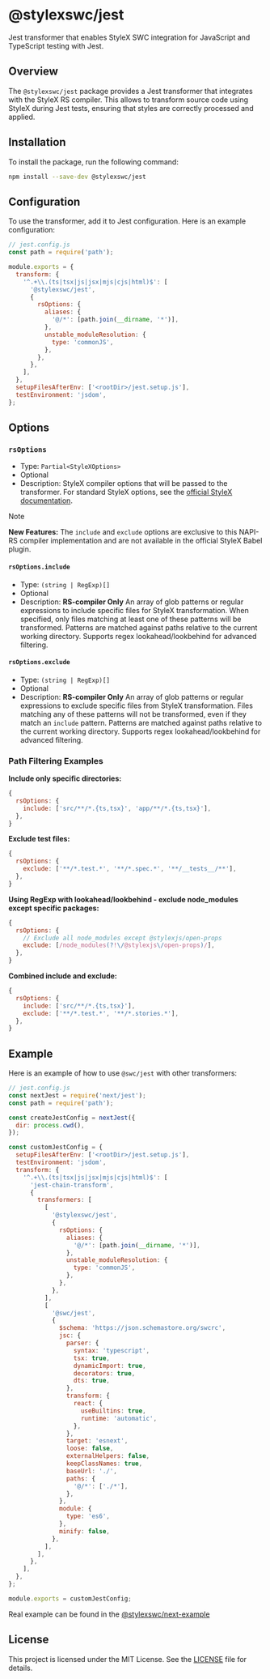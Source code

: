 # @stylexswc/jest

Jest transformer that enables StyleX SWC integration for JavaScript and
TypeScript testing with Jest.

## Overview

The `@stylexswc/jest` package provides a Jest transformer that integrates with
the StyleX RS compiler. This allows to transform source code using StyleX during
Jest tests, ensuring that styles are correctly processed and applied.

## Installation

To install the package, run the following command:

```bash
npm install --save-dev @stylexswc/jest
```

## Configuration

To use the transformer, add it to Jest configuration. Here is an example
configuration:

```javascript
// jest.config.js
const path = require('path');

module.exports = {
  transform: {
    '^.+\\.(ts|tsx|js|jsx|mjs|cjs|html)$': [
      '@stylexswc/jest',
      {
        rsOptions: {
          aliases: {
            '@/*': [path.join(__dirname, '*')],
          },
          unstable_moduleResolution: {
            type: 'commonJS',
          },
        },
      },
    ],
  },
  setupFilesAfterEnv: ['<rootDir>/jest.setup.js'],
  testEnvironment: 'jsdom',
};
```

## Options

### `rsOptions`

- Type: `Partial<StyleXOptions>`
- Optional
- Description: StyleX compiler options that will be passed to the transformer.
  For standard StyleX options, see the [official StyleX documentation](https://stylexjs.com/docs/api/configuration/babel-plugin/).

> [!NOTE]
> **New Features:** The `include` and `exclude` options are exclusive to this NAPI-RS compiler implementation and are not available in the official StyleX Babel plugin.

#### `rsOptions.include`

- Type: `(string | RegExp)[]`
- Optional
- Description: **RS-compiler Only** An array of glob patterns or regular expressions to include specific files for StyleX transformation.
  When specified, only files matching at least one of these patterns will be transformed.
  Patterns are matched against paths relative to the current working directory.
  Supports regex lookahead/lookbehind for advanced filtering.

#### `rsOptions.exclude`

- Type: `(string | RegExp)[]`
- Optional
- Description: **RS-compiler Only** An array of glob patterns or regular expressions to exclude specific files from StyleX transformation.
  Files matching any of these patterns will not be transformed, even if they match an `include` pattern.
  Patterns are matched against paths relative to the current working directory.
  Supports regex lookahead/lookbehind for advanced filtering.

### Path Filtering Examples

**Include only specific directories:**

```javascript
{
  rsOptions: {
    include: ['src/**/*.{ts,tsx}', 'app/**/*.{ts,tsx}'],
  },
}
```

**Exclude test files:**

```javascript
{
  rsOptions: {
    exclude: ['**/*.test.*', '**/*.spec.*', '**/__tests__/**'],
  },
}
```

**Using RegExp with lookahead/lookbehind - exclude node_modules except specific packages:**

```javascript
{
  rsOptions: {
    // Exclude all node_modules except @stylexjs/open-props
    exclude: [/node_modules(?!\/@stylexjs\/open-props)/],
  },
}
```

**Combined include and exclude:**

```javascript
{
  rsOptions: {
    include: ['src/**/*.{ts,tsx}'],
    exclude: ['**/*.test.*', '**/*.stories.*'],
  },
}
```

## Example

Here is an example of how to use `@swc/jest` with other transformers:

```javascript
// jest.config.js
const nextJest = require('next/jest');
const path = require('path');

const createJestConfig = nextJest({
  dir: process.cwd(),
});

const customJestConfig = {
  setupFilesAfterEnv: ['<rootDir>/jest.setup.js'],
  testEnvironment: 'jsdom',
  transform: {
    '^.+\\.(ts|tsx|js|jsx|mjs|cjs|html)$': [
      'jest-chain-transform',
      {
        transformers: [
          [
            '@stylexswc/jest',
            {
              rsOptions: {
                aliases: {
                  '@/*': [path.join(__dirname, '*')],
                },
                unstable_moduleResolution: {
                  type: 'commonJS',
                },
              },
            },
          ],
          [
            '@swc/jest',
            {
              $schema: 'https://json.schemastore.org/swcrc',
              jsc: {
                parser: {
                  syntax: 'typescript',
                  tsx: true,
                  dynamicImport: true,
                  decorators: true,
                  dts: true,
                },
                transform: {
                  react: {
                    useBuiltins: true,
                    runtime: 'automatic',
                  },
                },
                target: 'esnext',
                loose: false,
                externalHelpers: false,
                keepClassNames: true,
                baseUrl: './',
                paths: {
                  '@/*': ['./*'],
                },
              },
              module: {
                type: 'es6',
              },
              minify: false,
            },
          ],
        ],
      },
    ],
  },
};

module.exports = customJestConfig;
```

Real example can be found in the
[@stylexswc/next-example](../../apps/nextjs-example/jest.config.js)

## License

This project is licensed under the MIT License. See the [LICENSE](../../LICENSE)
file for details.
